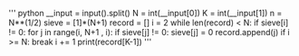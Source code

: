 ''' python
__input = input().split()
N = int(__input[0])
K = int(__input[1])
n = N**(1/2)
sieve = [1]*(N+1)
record = []
i = 2
while len(record) < N:
  if sieve[i] != 0:
    for j in range(i, N+1 , i):
      if sieve[j] != 0:
        sieve[j] = 0
        record.append(j)
  if i >= N: break
  i += 1
print(record[K-1])
'''      
    
